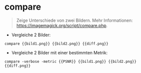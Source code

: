 # compare

> Zeige Unterschiede von zwei Bildern.
> Mehr Informationen: <https://imagemagick.org/script/compare.php>.

- Vergleiche 2 Bilder:

`compare {{bild1.png}} {{bild2.png}} {{diff.png}}`

- Vergleiche 2 Bilder mit einer bestimmten Metrik:

`compare -verbose -metric {{PSNR}} {{bild1.png}} {{bild2.png}} {{diff.png}}`
